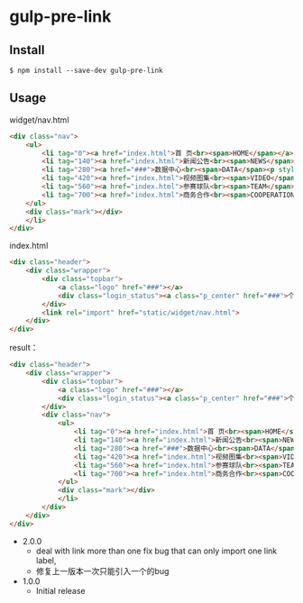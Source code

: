 # gulp-pre-link

## Install

    $ npm install --save-dev gulp-pre-link


## Usage


widget/nav.html
```html
<div class="nav">
	<ul>
		<li tag="0"><a href="index.html">首 页<br><span>HOME</span></a></li>
		<li tag="140"><a href="index.html">新闻公告<br><span>NEWS</span></a></li>
		<li tag="280"><a href="###">数据中心<br><span>DATA</span><p style="text-indent:160px"><a href="data-trailer.html">赛事预告</a><a href="data-schedule.html">赛程赛果</a><a href="data-points.html">赛事数据</a></p></a></li>
		<li tag="420"><a href="index.html">视频图集<br><span>VIDEO</span></a></li>
		<li tag="560"><a href="index.html">参赛球队<br><span>TEAM</span></a></li>
		<li tag="700"><a href="index.html">商务合作<br><span>COOPERATION</span></a></li>
	</ul>
	<div class="mark"></div>
	</li>
</div>
```

index.html
```html
<div class="header">
	<div class="wrapper">
		<div class="topbar">
			<a class="logo" href="###"></a>
			<div class="login_status"><a class="p_center" href="###">个人中心</a> <a href="###">登陆</a> <a href="###">注册</a></div>
		</div>
		<link rel="import" href="static/widget/nav.html">
	</div>
</div>
```

result：
```html
<div class="header">
	<div class="wrapper">
		<div class="topbar">
			<a class="logo" href="###"></a>
			<div class="login_status"><a class="p_center" href="###">个人中心</a> <a href="###">登陆</a> <a href="###">注册</a></div>
		</div>
		<div class="nav">
			<ul>
				<li tag="0"><a href="index.html">首 页<br><span>HOME</span></a></li>
				<li tag="140"><a href="index.html">新闻公告<br><span>NEWS</span></a></li>
				<li tag="280"><a href="###">数据中心<br><span>DATA</span><p style="text-indent:160px"><a href="data-trailer.html">赛事预告</a><a href="data-schedule.html">赛程赛果</a><a href="data-points.html">赛事数据</a></p></a></li>
				<li tag="420"><a href="index.html">视频图集<br><span>VIDEO</span></a></li>
				<li tag="560"><a href="index.html">参赛球队<br><span>TEAM</span></a></li>
				<li tag="700"><a href="index.html">商务合作<br><span>COOPERATION</span></a></li>
			</ul>
			<div class="mark"></div>
			</li>
		</div>
	</div>
</div>
```
* 2.0.0
  * deal with link more than one fix bug that can only import one  link label, <link rel="import" href="a.html">
  * 修复上一版本一次只能引入一个<link rel="import" href="a.html">的bug
* 1.0.0
  * Initial release
